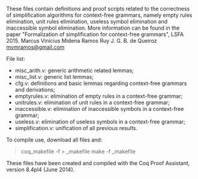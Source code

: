    These files contain definitions and proof scripts related to the 
   correctness of simplification  algorithms for context-free grammars, 
   namely empty rules elimination, unit rules elimination, useless symbol
   elimination and inaccessible symbol elimination.
   More information can be found in the paper "Formalization of 
   simplification for context-free grammars", LSFA 2015.
   Marcus Vinícius Midena Ramos
   Ruy J. G. B. de Queiroz
   mvmramos@gmail.com
   
   File list:
   
   - misc_arith.v: generic arithmetic related lemmas;
   - misc_list.v: generic list lemmas;
   - cfg.v: definitions and basic lemmas regarding context-free grammars and derivations;
   - emptyrules.v: elimination of empty rules in a context-free grammar;
   - unitrules.v: elimination of unit rules in a context-free grammar;
   - inaccessible.v: elimination of inaccessible symbols in a context-free grammar;
   - useless.v: elimination of useless symbols in a context-free grammar;
   - simplification.v: unification of all previous results.
   
To compile use, download all files and:

> coq_makefile -f > _makefile
> make -f _makefile

These files have been created and compiled with the Coq Proof Assistant, version 8.4pl4 (June 2014).
